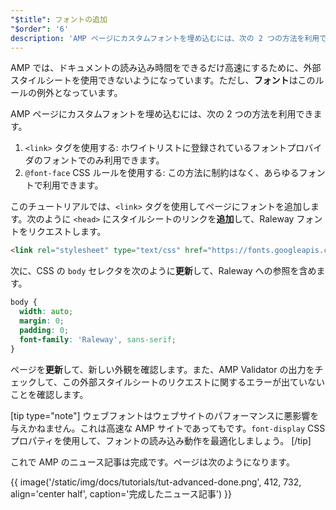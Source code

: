 ```yaml
---
"$title": フォントの追加
"$order": '6'
description: 'AMP ページにカスタムフォントを埋め込むには、次の 2 つの方法を利用できます。1. <link> タグを使用する: ホワイトリストに登録されているフォントプロバイダのフォントのみ ...'
---
```


AMP では、ドキュメントの読み込み時間をできるだけ高速にするために、外部スタイルシートを使用できないようになっています。ただし、**フォント**はこのルールの例外となっています。

AMP ページにカスタムフォントを埋め込むには、次の 2 つの方法を利用できます。

1. `<link>` タグを使用する: ホワイトリストに登録されているフォントプロバイダのフォントでのみ利用できます。
2. `@font-face` CSS ルールを使用する: この方法に制約はなく、あらゆるフォントで利用できます。

このチュートリアルでは、`<link>` タグを使用してページにフォントを追加します。次のように `<head>` にスタイルシートのリンクを**追加**して、Raleway フォントをリクエストします。

```html
<link rel="stylesheet" type="text/css" href="https://fonts.googleapis.com/css?family=Raleway">
```

次に、CSS の `body` セレクタを次のように**更新**して、Raleway への参照を含めます。

```css
body {
  width: auto;
  margin: 0;
  padding: 0;
  font-family: 'Raleway', sans-serif;
}
```

ページを**更新**して、新しい外観を確認します。また、AMP Validator の出力をチェックして、この外部スタイルシートのリクエストに関するエラーが出ていないことを確認します。

[tip type="note"] ウェブフォントはウェブサイトのパフォーマンスに悪影響を与えかねません。これは高速な AMP サイトであってもです。<a><code>font-display</code></a> CSS プロパティを使用して、フォントの読み込み動作を最適化しましょう。 [/tip]

これで AMP のニュース記事は完成です。ページは次のようになります。

{{ image('/static/img/docs/tutorials/tut-advanced-done.png', 412, 732, align='center half', caption='完成したニュース記事') }}
